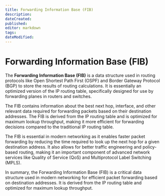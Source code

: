 ```yaml
---
title: Forwarding Information Base (FIB)
description: 
dateCreated: 
published: 
editor: markdown
tags: 
dateModified: 
---
```

# Forwarding Information Base (FIB)

The **Forwarding Information Base (FIB)** is a data structure used in routing protocols like Open Shortest Path First (OSPF) and Border Gateway Protocol (BGP) to store the results of routing calculations. It is essentially an optimized version of the IP routing table, specifically designed for use by forwarding planes in routers and switches.

The FIB contains information about the best next hop, interface, and other relevant data required for forwarding packets based on their destination addresses. The FIB is derived from the IP routing table and is optimized for maximum lookup throughput, making it more efficient for forwarding decisions compared to the traditional IP routing table.

The FIB is essential in modern networking as it enables faster packet forwarding by reducing the time required to look up the next hop for a given destination address. It also allows for better traffic engineering and policy-based routing, making it an important component of advanced network services like Quality of Service (QoS) and Multiprotocol Label Switching (MPLS).

In summary, the Forwarding Information Base (FIB) is a critical data structure used in modern networking for efficient packet forwarding based on destination addresses. It is derived from the IP routing table and optimized for maximum lookup throughput.